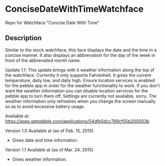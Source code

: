 # ConciseDateWithTimeWatchface
Repo for Watchface "Concise Date With Time"

## Description
Similar to the stock watchface, this face displays the date and the time in a concise manner. It also displays an abbreviation for the day of the week in front of the abbreviated month name. 

Update 1.1: This update brings with it weather information along the top of the watchface. Currently it only supports Fahrenheit. It gives the current temperature, daily low, and daily high. Ensure location services is enabled for the pebble app in order for the weather functionality to work. If you don't want the weather information you can disable location services for the pebble app to turn them off. Settings are currently not available, sorry. The weather information only refreshes when you change the screen manually so as to avoid excessive battery usage.

Available at:
https://apps.getpebble.com/applications/54dfe5dcc789cf55b200003b

Version 1.0 Available at (as of Feb. 15, 2015)
* Gives date and time information.

Version 1.1 Available at (as of Mar. 24, 2015)
* Gives weather information.
